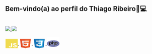 <link rel="stylesheet" href="https://cdn.jsdelivr.net/gh/devicons/devicon@v2.15.1/devicon.min.css"> 

## Bem-vindo(a) ao perfil do Thiago Ribeiro🎻💻
 <div>
   <a href="https://github.com/ThiagoMoralesRibeiro">
    </br>
   <img height="170em" src="https://github-readme-stats.vercel.app/api?username=ThiagoMoralesRibeiro&layout=compact&langs_count=6&theme=dark"/>
   <img height="170em" src="https://github-readme-stats.vercel.app/api/top-langs/?username=ThiagoMoralesRibeiro&layout=compact&langs_count=6&theme=dark"/>



</div>
<div style="display: inline_block"><br>
  <img align="center" alt="Js" height="30" width="40" src="https://raw.githubusercontent.com/devicons/devicon/master/icons/javascript/javascript-plain.svg">
  <img align="center" alt="HTML" height="30" width="40" src="https://raw.githubusercontent.com/devicons/devicon/master/icons/html5/html5-original.svg">
  <img align="center" alt="CSS" height="30" width="40" src="https://raw.githubusercontent.com/devicons/devicon/master/icons/css3/css3-original.svg">
  <img align="center" alt="PHP" height="40" width="40" src="https://raw.githubusercontent.com/devicons/devicon/master/icons/php/php-original.svg" />
</div>
 
  
  

